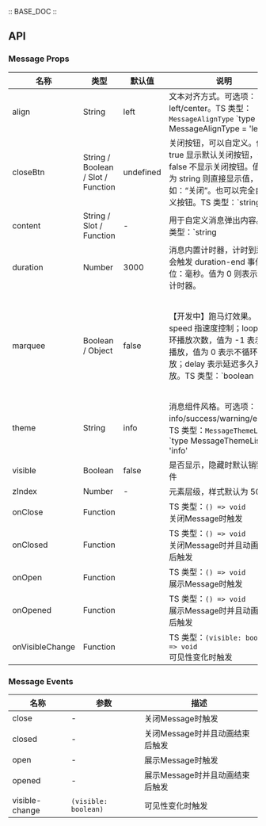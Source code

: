 :: BASE_DOC ::

## API
### Message Props

名称 | 类型 | 默认值 | 说明 | 必传
-- | -- | -- | -- | --
align | String | left | 文本对齐方式。可选项：left/center。TS 类型：`MessageAlignType` `type MessageAlignType = 'left' | 'center'`。[详细类型定义](https://github.com/Tencent/tdesign-mobile-vue/tree/develop/src/message/type.ts) | N
closeBtn | String / Boolean / Slot / Function | undefined | 关闭按钮，可以自定义。值为 true 显示默认关闭按钮，值为 false 不显示关闭按钮。值类型为 string 则直接显示值，如：“关闭”。也可以完全自定义按钮。TS 类型：`string | boolean | TNode`。[通用类型定义](https://github.com/Tencent/tdesign-mobile-vue/blob/develop/src/common.ts) | N
content | String / Slot / Function | - | 用于自定义消息弹出内容。TS 类型：`string | TNode`。[通用类型定义](https://github.com/Tencent/tdesign-mobile-vue/blob/develop/src/common.ts) | N
duration | Number | 3000 | 消息内置计时器，计时到达时会触发 duration-end 事件。单位：毫秒。值为 0 则表示没有计时器。 | N
marquee | Boolean / Object | false | 【开发中】跑马灯效果。speed 指速度控制；loop 指循环播放次数，值为 -1 表示循环播放，值为 0 表示不循环播放；delay 表示延迟多久开始播放。TS 类型：`boolean | DrawMarquee` `interface DrawMarquee { speed?: number; loop?: number; delay?: number }`。[详细类型定义](https://github.com/Tencent/tdesign-mobile-vue/tree/develop/src/message/type.ts) | N
theme | String | info | 消息组件风格。可选项：info/success/warning/error。TS 类型：`MessageThemeList` `type MessageThemeList = 'info' | 'success' | 'warning' | 'error'`。[详细类型定义](https://github.com/Tencent/tdesign-mobile-vue/tree/develop/src/message/type.ts) | N
visible | Boolean | false | 是否显示，隐藏时默认销毁组件 | N
zIndex | Number | - | 元素层级，样式默认为 5000 | N
onClose | Function |  | TS 类型：`() => void`<br/>关闭Message时触发 | N
onClosed | Function |  | TS 类型：`() => void`<br/>关闭Message时并且动画结束后触发 | N
onOpen | Function |  | TS 类型：`() => void`<br/>展示Message时触发 | N
onOpened | Function |  | TS 类型：`() => void`<br/>展示Message时并且动画结束后触发 | N
onVisibleChange | Function |  | TS 类型：`(visible: boolean) => void`<br/>可见性变化时触发 | N

### Message Events

名称 | 参数 | 描述
-- | -- | --
close | \- | 关闭Message时触发
closed | \- | 关闭Message时并且动画结束后触发
open | \- | 展示Message时触发
opened | \- | 展示Message时并且动画结束后触发
visible-change | `(visible: boolean)` | 可见性变化时触发
